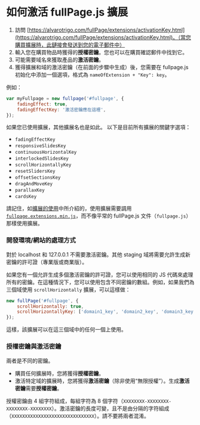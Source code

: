 # 如何激活 fullPage.js 擴展

1. 訪問 [https://alvarotrigo.com/fullPage/extensions/activationKey.html](https://alvarotrigo.com/fullPage/extensions/activationKey.html)。（當您購買擴展時，此鏈接會發送到您的電子郵件中）
2. 輸入您在購買物品時獲得的**授權密鑰**。您也可以在購買確認郵件中找到它。
3. 可能需要域名來獲取產品的**激活密鑰**。
4. 獲得擴展和域的激活密鑰（在前面的步驟中生成）後，您需要在 fullpage.js 初始化中添加一個選項，格式為 `nameOfExtension + "Key": key`。

例如：

```javascript
var myFullpage = new fullpage('#fullpage', {
    fadingEffect: true,
    fadingEffectKey: '激活密鑰應在這裡',
});
```

如果您已使用擴展，其他擴展名也是如此。
以下是目前所有擴展的關鍵字選項：

* `fadingEffectKey`
* `responsiveSlidesKey`
* `continuousHorizontalKey`
* `interlockedSlidesKey`
* `scrollHorizontallyKey`
* `resetSlidersKey`
* `offsetSectionsKey`
* `dragAndMoveKey`
* `parallaxKey`
* `cardsKey`

請記住，如[擴展的使用](https://github.com/alvarotrigo/fullPage.js#use-extensions)中所介紹的，使用擴展需要調用 [`fullpage.extensions.min.js`](https://github.com/alvarotrigo/fullPage.js/blob/master/dist/fullpage.extensions.min.js)，而不像平常的 fullPage.js 文件（`fullpage.js`）那樣使用擴展。

### 開發環境/網站的處理方式
對於 localhost 和 127.0.0.1 不需要激活密鑰。其他 staging 域將需要允許生成新密鑰的許可證（專業版或商業版）。

如果您有一個允許生成多個激活密鑰的許可證，您可以使用相同的 JS 代碼來處理所有的密鑰。在這種情況下，您可以使用包含不同密鑰的數組。例如，如果我們為三個域使用 `scrollHorizontally` 擴展，可以這樣做：

```js
new fullPage('#fullpage', {
    scrollHorizontally: true,
    scrollHorizontallyKey: ['domain1_key', 'domain2_key', 'domain3_key'] 
});
```

這樣，該擴展可以在這三個域中的任何一個上使用。

### 授權密鑰與激活密鑰
兩者是不同的密鑰。
- 購買任何擴展時，您將獲得**授權密鑰**。
- 激活特定域的擴展時，您將獲得**激活密鑰**（除非使用“無限授權”）。生成**激活密鑰**需要**授權密鑰**。

授權密鑰由 4 組字符組成，每組字符為 8 個字符（`XXXXXXXX-XXXXXXXX-XXXXXXXX-XXXXXXXX`）。激活密鑰的長度可變，且不是由分隔的字符組成（`XXXXXXXXXXXXXXXXXXXXXXXXXXXXXXX`）。請不要將兩者混淆。